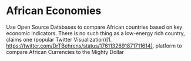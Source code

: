# African Economies
Use Open Source Databases to compare African countries based on key economic indicators. There is no such thing as a low-energy rich country, claims one (popular Twitter Visualization)[1. https://twitter.com/DrTBehrens/status/1761132691871711614].  platform to compare African Currencies to the Mighty Dollar
